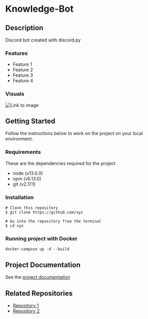 # Knowledge-Bot

## Description

Discord bot created with discord.py

### Features

- Feature 1
- Feature 2
- Feature 3
- Feature 4

### Visuals

![Link to image]()

## Getting Started

Follow the instructions below to work on the project on your local environment.

### Requirements

These are the dependencies required for the project

- node (v13.0.0)
- npm (v6.13.0)
- git (v2.17.1)

### Installation

```
# Clone this repository
$ git clone https://github.com/xyz

# Go into the repository from the terminal
$ cd xyz

```

### Running project with Docker

```
docker-compose up -d --build
```

## Project Documentation

See the [project documentation ](https://github.com/miguel-osuna/Knowledge-Bot/wiki)

## Related Repositories

- [Repository 1](#)
- [Repository 2](#)
